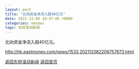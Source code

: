 ```yaml
---
layout: post
title: "北向资金净流入超40亿元"
date: 2021-12-08 10:47:05 +0800
categories: emnews
tags: 东财滚动新闻
---
```


北向资金净流入超40亿元。

<http://hk.eastmoney.com/news/1533,202112082206757673.html>

[返回东财滚动新闻](//finews.zning.me/emnews/)
[返回首页](//finews.zning.me/)